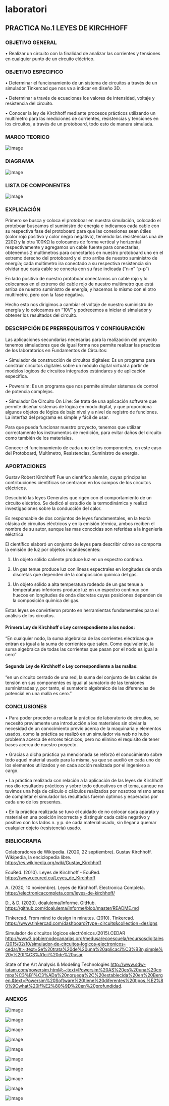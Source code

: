 # laboratori
## PRACTICA No.1   LEYES DE KIRCHHOFF

### OBJETIVO GENERAL

•	Realizar un circuito con la finalidad de analizar las corrientes y tensiones en cualquier punto de un circuito eléctrico.

### OBJETIVO ESPECIFICO

•	Determinar el funcionamiento de un sistema de circuitos a través de un simulador Tinkercad que nos va a indicar en diseño 3D.

•	Determinar a través de ecuaciones los valores de intensidad, voltaje y resistencia del circuito.

•	Conocer la ley de Kirchhoff mediante procesos prácticos utilizando un multímetro para las mediciones de corrientes, resistencias y tenciones en los circuitos, a través de un protoboard, todo esto de manera simulada.

### MARCO TEORICO

![image](https://user-images.githubusercontent.com/75762187/102236454-8a031480-3ec1-11eb-9fb6-5c5f0296db12.png)

### DIAGRAMA

![image](https://user-images.githubusercontent.com/75762187/102658604-df4f5800-4145-11eb-94b6-d3a2d878f525.png)

### LISTA DE COMPONENTES

![image](https://user-images.githubusercontent.com/75762187/102237456-aeabbc00-3ec2-11eb-81c1-c916e3325cbb.png)

### EXPLICACIÓN

Primero se busca y coloca el protoboar en nuestra simulación, colocado el protoboar buscamos el suministro de energía e indicamos cada cable con su respectiva fase del protoboard para que las conexiones sean útiles (color rojo positivo y color negro negativo), teniendo las resistencias una de 220Ω y la otra 100KΩ la colocamos de forma vertical y horizontal respectivamente y agregamos un cable fuente para conectarlas, obtenemos 2 multímetros para conectarlos en nuestro protoboard uno en el extremo derecho del protoboard y el otro arriba de nuestro suministro de energía; cada multímetro ira conectado a su respectiva resistencia sin olvidar que cada cable se conecta con su fase indicada (“n-n” “p-p”)

En lado positivo de nuestro protoboar conectamos un cable rojo y lo colocamos en el extremo del cable rojo de nuestro multímetro que está arriba de nuestro suministro de energía, y hacemos lo mismo con el otro multímetro, pero con la fase negativa.

Hecho esto nos dirigimos a cambiar el voltaje de nuestro suministro de energía y lo colocamos en “10V” y podrecemos a iniciar el simulador y obtener los resultados del circuito.

### DESCRIPCIÓN DE PRERREQUISITOS Y CONFIGURACIÓN

Las aplicaciones secundarias necesarias para la realización del proyecto tenemos simuladores que de igual forma nos permite realizar las practicas de los laboratorios en Fundamentos de Circuitos:

•	Simulador de construcción de circuitos digitales: Es un programa para construir circuitos digitales sobre un módulo digital virtual a partir de modelos lógicos de circuitos integrados estándares y de aplicación específica. 

•	Powersim: Es un programa que nos permite simular sistemas de control de potencia complejos.

•	Simulador De Circuito On Líne: Se trata de una aplicación software que permite diseñar sistemas de lógica en modo digital, y que proporciona algunos objetos de lógica de bajo nivel y a nivel de registro de funciones. La interfaz del programa es simple y fácil de usar. 

Para que pueda funcionar nuestro proyecto, tenemos que utilizar correctamente los instrumentos de medición, para evitar daños del circuito como también de los materiales.

Conocer el funcionamiento de cada uno de los componentes, en este caso del Protoboard, Multímetro, Resistencias, Suministro de energía.

### APORTACIONES

Gustav Robert Kirchhoff Fue un científico alemán, cuyas principales contribuciones científicas se centraron en los campos de los circuitos eléctricos.

Descubrió las leyes Generales que rigen con el comportamiento de un circuito eléctrico. Se dedicó al estudio de la termodinámica y realizó investigaciones sobre la conducción del calor.

Es responsable de dos conjuntos de leyes fundamentales, en la teoría clásica de circuitos eléctricos y en la emisión térmica, ambos reciben el nombre de su autor, aunque las mas conocidas son referidas a la ingeniería eléctrica.

El científico elaboró un conjunto de leyes para describir cómo se comporta la emisión de luz por objetos incandescentes:

1. Un objeto sólido caliente produce luz en un espectro continuo.

2. Un gas tenue produce luz con líneas espectrales en longitudes de onda discretas que dependen de la composición química del gas.

3. Un objeto sólido a alta temperatura rodeado de un gas tenue a temperaturas inferiores produce luz en un espectro continuo con huecos en longitudes de onda discretas cuyas posiciones dependen de la composición química del gas.

Estas leyes se convirtieron pronto en herramientas fundamentales para el análisis de los circuitos.
#### Primera Ley de Kirchhoff o Ley correspondiente a los nodos:

“En cualquier nodo, la suma algebraica de las corrientes eléctricas que entran es igual a la suma de corrientes que salen. Como equivalente, la suma algebraica de todas las corrientes que pasan por el nodo es igual a cero”

#### Segunda Ley de Kirchhoff o Ley correspondiente a las mallas:

“en un circuito cerrado de una red, la suma del conjunto de las caídas de tensión en sus componentes es igual al sumatorio de las tensiones suministradas y, por tanto, el sumatorio algebraico de las diferencias de potencial en una malla es cero.”

### CONCLUSIONES 

•	Para poder proceder a realizar la práctica de laboratorio de circuitos, se necesitó previamente una introducción a los materiales sin obviar la necesidad de un conocimiento previo acerca de la maquinaria y elementos usados, como la práctica se realizó en un simulador vía web no hubo problema acerca de errores técnicos, pero no elimino el requisito de tener bases acerca de nuestro proyecto.

•	Gracias a dicha práctica ya mencionada se reforzó el conocimiento sobre todo aquel material usado para la misma, ya que se auxilió en cada uno de los elementos utilizados y en cada acción realizada por el ingeniero a cargo. 

•	La práctica realizada con relación a la aplicación de las leyes de Kirchhoff nos dio resultados prácticos y sobre todo educativos en el tema, aunque no tuvimos una hoja de cálculo o cálculos realizados por nosotros mismo antes de completar el simulador los resultados fueron óptimos y esperados por cada uno de los presentes.

•	En la práctica realizada se tuvo el cuidado de no colocar cada aparato y material en una posición incorrecta y distinguir cada cable negativo y positivo con los lados n. y p. de cada material usado, sin llegar a quemar cualquier objeto (resistencia) usado.

### BIBLIOGRAFIA

Colaboradores de Wikipedia. (2020, 22 septiembre). Gustav Kirchhoff. Wikipedia, la enciclopedia libre. https://es.wikipedia.org/wiki/Gustav_Kirchhoff

EcuRed. (2010). Leyes de Kirchhoff - EcuRed. https://www.ecured.cu/Leyes_de_Kirchhoff

A. (2020, 10 noviembre). Leyes de Kirchhoff. Electronica Completa. https://electronicacompleta.com/leyes-de-kirchhoff/

D., & D. (2020). doalulema/Informe. GitHub. https://github.com/doalulema/Informe/blob/master/README.md

Tinkercad. From mind to design in minutes. (2010). Tinkercad. https://www.tinkercad.com/dashboard?type=circuits&collection=designs

Simulador de circuitos lógicos electrónicos.(2015).CEDAR http://www3.gobiernodecanarias.org/medusa/ecoescuela/recursosdigitales/2015/02/10/simulador-de-circuitos-logicos-electronicos-cedar/#:~:text=Se%20trata%20de%20una%20aplicaci%C3%B3n,simple%20y%20f%C3%A1cil%20de%20usar

State of the Art Analysis & Modeling Technologies http://www.sdw-latam.com/powersim.html#:~:text=Powersim%20AS%20es%20una%20compa%C3%B1%C3%ADa%20noruega%2C%20establecida%20en%20Bergen.&text=Powersim%20Software%20tiene%20diferentes%20tipos,%E2%80%9Cwhat%20if%E2%80%9D%20en%20profundidad.

### ANEXOS

![image](https://user-images.githubusercontent.com/75762187/102659569-98faf880-4147-11eb-9672-b7a81068f94a.png)

![image](https://user-images.githubusercontent.com/75762187/102659793-03139d80-4148-11eb-9691-98926895dc07.png)

![image](https://user-images.githubusercontent.com/75762187/102659822-0dce3280-4148-11eb-9302-067a36235b58.png)

![image](https://user-images.githubusercontent.com/75762187/102659858-17579a80-4148-11eb-963b-3f76718ceca8.png)

![image](https://user-images.githubusercontent.com/75762187/102659886-22aac600-4148-11eb-9554-ee4debbfa314.png)

![image](https://user-images.githubusercontent.com/75762187/102659912-2d655b00-4148-11eb-88e0-99f58b94b7d6.png)

![image](https://user-images.githubusercontent.com/75762187/102659952-4241ee80-4148-11eb-9e25-aa86dd7d7ba1.png)

![image](https://user-images.githubusercontent.com/75762187/102660347-e0ce4f80-4148-11eb-80ee-c1cd0f1cad16.png)

![image](https://user-images.githubusercontent.com/75762187/102660112-83d29980-4148-11eb-9a64-164bf023836f.png)

![image](https://user-images.githubusercontent.com/75762187/102660154-92b94c00-4148-11eb-904d-888f6c51462a.png)




